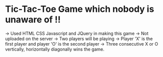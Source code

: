 # Tic-Tac-Toe Game which nobody is unaware of !!

-> Used HTML CSS Javascript and JQuery in making this game 
-> Not uploaded on the server 
-> Two players will be playing 
-> Player 'X' is the first player and player 'O' is the second player
-> Three consecutive X or O vertically, horizontally diagonally wins the game. 
